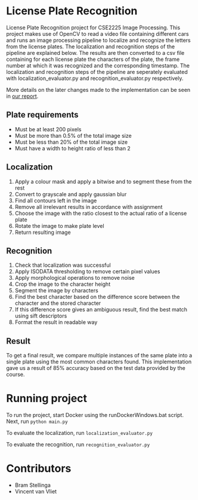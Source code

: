 # License Plate Recognition
License Plate Recognition project for CSE2225 Image Processing. This project makes use of OpenCV to read a video file containing different cars and runs an image processing pipeline to localize and recognize the letters from the license plates. The localization and recognition steps of the pipeline are explained below. The results are then converted to a csv file containing for each license plate the characters of the plate, the frame number at which it was recognized and the corresponding timestamp. The localization and recognition steps of the pipeline are seperately evaluated with localization_evaluator.py and recognition_evaluator.py respectively.

More details on the later changes made to the implementation can be seen in [our report](IP_Project_resit_report.pdf).

## Plate requirements
- Must be at least 200 pixels
- Must be more than 0.5% of the total image size
- Must be less than 20% of the total image size
- Must have a width to height ratio of less than 2

## Localization
1) Apply a colour mask and apply a bitwise and to segment these from the rest
2) Convert to grayscale and apply gaussian blur
3) Find all contours left in the image
4) Remove all irrelevant results in accordance with assignment
5) Choose the image with the ratio closest to the actual ratio of a license plate
6) Rotate the image to make plate level
7) Return resulting image

## Recognition
1) Check that localization was successful
2) Apply ISODATA thresholding to remove certain pixel values
3) Apply morphological operations to remove noise
4) Crop the image to the character height
5) Segment the image by characters
6) Find the best character based on the difference score between the character and the stored character
7) If this difference score gives an ambiguous result, find the best match using sift descriptors
8) Format the result in readable way

## Result
To get a final result, we compare multiple instances of the same plate into a single plate using the most common characters found. This implementation gave us a result of 85% accuracy based on the test data provided by the course. 

# Running project
To run the project, start Docker using the runDockerWindows.bat script.
Next, run `python main.py`

To evaluate the localization, run `localization_evaluator.py`

To evaluate the recognition, run `recognition_evaluator.py`

# Contributors
- Bram Stellinga
- Vincent van Vliet
